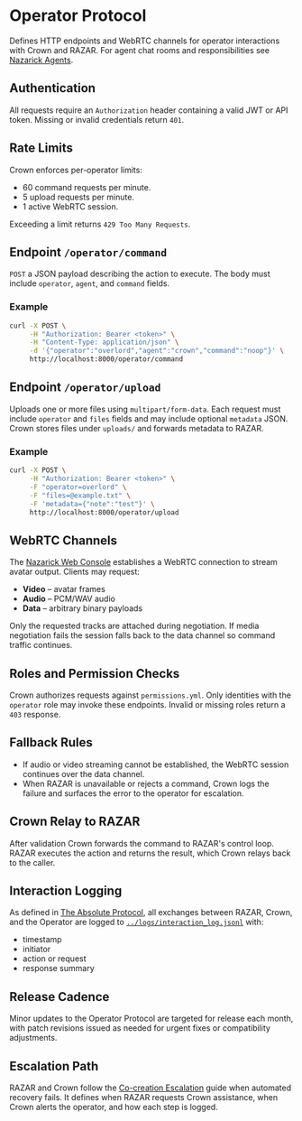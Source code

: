 # Operator Protocol

Defines HTTP endpoints and WebRTC channels for operator interactions with Crown and RAZAR. For agent chat rooms and responsibilities see [Nazarick Agents](nazarick_agents.md).

## Authentication

All requests require an `Authorization` header containing a valid JWT or API token. Missing or invalid credentials return `401`.

## Rate Limits

Crown enforces per-operator limits:

- 60 command requests per minute.
- 5 upload requests per minute.
- 1 active WebRTC session.

Exceeding a limit returns `429 Too Many Requests`.

## Endpoint `/operator/command`

`POST` a JSON payload describing the action to execute. The body must include `operator`, `agent`, and `command` fields.

### Example

```bash
curl -X POST \
     -H "Authorization: Bearer <token>" \
     -H "Content-Type: application/json" \
     -d '{"operator":"overlord","agent":"crown","command":"noop"}' \
     http://localhost:8000/operator/command
```

## Endpoint `/operator/upload`

Uploads one or more files using `multipart/form-data`. Each request must include `operator` and `files` fields and may include optional `metadata` JSON. Crown stores files under `uploads/` and forwards metadata to RAZAR.

### Example

```bash
curl -X POST \
     -H "Authorization: Bearer <token>" \
     -F "operator=overlord" \
     -F "files=@example.txt" \
     -F 'metadata={"note":"test"}' \
     http://localhost:8000/operator/upload
```

## WebRTC Channels

The [Nazarick Web Console](nazarick_web_console.md) establishes a WebRTC connection to stream avatar output. Clients may request:

- **Video** – avatar frames
- **Audio** – PCM/WAV audio
- **Data** – arbitrary binary payloads

Only the requested tracks are attached during negotiation. If media negotiation fails the session falls back to the data channel so command traffic continues.

## Roles and Permission Checks

Crown authorizes requests against `permissions.yml`. Only identities with the `operator` role may invoke these endpoints. Invalid or missing roles return a `403` response.

## Fallback Rules

- If audio or video streaming cannot be established, the WebRTC session continues over the data channel.
- When RAZAR is unavailable or rejects a command, Crown logs the failure and surfaces the error to the operator for escalation.

## Crown Relay to RAZAR

After validation Crown forwards the command to RAZAR's control loop. RAZAR executes the action and returns the result, which Crown relays back to the caller.

## Interaction Logging

As defined in [The Absolute Protocol](The_Absolute_Protocol.md#razar-crown-operator-interaction-logging),
all exchanges between RAZAR, Crown, and the Operator are logged to
[`../logs/interaction_log.jsonl`](../logs/interaction_log.jsonl) with:

- timestamp
- initiator
- action or request
- response summary

## Release Cadence

Minor updates to the Operator Protocol are targeted for release each month, with patch revisions issued as needed for urgent fixes or compatibility adjustments.

## Escalation Path

RAZAR and Crown follow the [Co-creation Escalation](co_creation_escalation.md) guide when automated recovery fails. It defines when RAZAR requests Crown assistance, when Crown alerts the operator, and how each step is logged.
